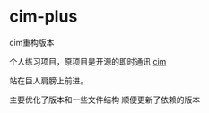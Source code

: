 # cim-plus
cim重构版本

个人练习项目，原项目是开源的即时通讯 [cim](https://github.com/crossoverJie/cim)

站在巨人肩膀上前进。

主要优化了版本和一些文件结构
顺便更新了依赖的版本